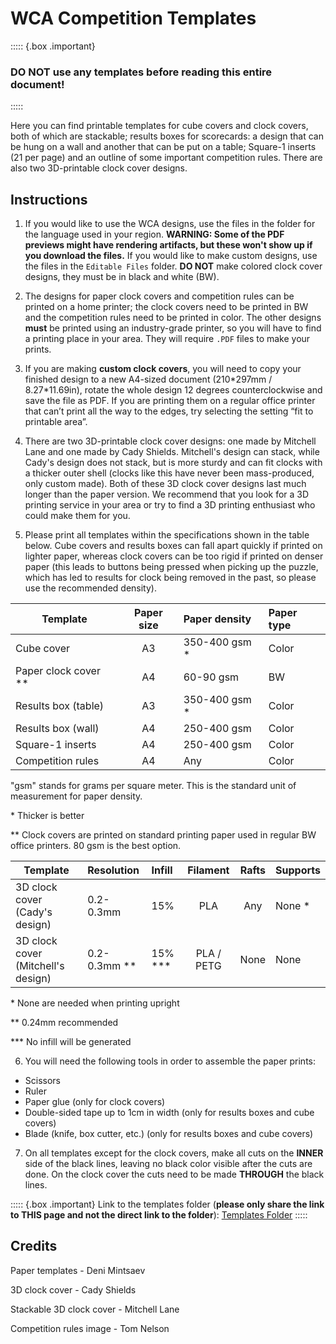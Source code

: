 # WCA Competition Templates

::::: {.box .important}

### DO NOT use any templates before reading this entire document!

:::::

Here you can find printable templates for cube covers and clock covers, both of which are stackable; results boxes for scorecards: a design that can be hung on a wall and another that can be put on a table; Square-1 inserts (21 per page) and an outline of some important competition rules. There are also two 3D-printable clock cover designs.

## Instructions

1. If you would like to use the WCA designs, use the files in the folder for the language used in your region. **WARNING: Some of the PDF previews might have rendering artifacts, but these won't show up if you download the files.** If you would like to make custom designs, use the files in the `Editable Files` folder. **DO NOT** make colored clock cover designs, they must be in black and white (BW).

2. The designs for paper clock covers and competition rules can be printed on a home printer; the clock covers need to be printed in BW and the competition rules need to be printed in color. The other designs **must** be printed using an industry-grade printer, so you will have to find a printing place in your area. They will require `.PDF` files to make your prints.

3. If you are making **custom clock covers**, you will need to copy your finished design to a new A4-sized document (210\*297mm / 8.27\*11.69in), rotate the whole design 12 degrees counterclockwise and save the file as PDF. If you are printing them on a regular office printer that can’t print all the way to the edges, try selecting the setting “fit to printable area”.

4. There are two 3D-printable clock cover designs: one made by Mitchell Lane and one made by Cady Shields. Mitchell's design can stack, while Cady's design does not stack, but is more sturdy and can fit clocks with a thicker outer shell (clocks like this have never been mass-produced, only custom made). Both of these 3D clock cover designs last much longer than the paper version. We recommend that you look for a 3D printing service in your area or try to find a 3D printing enthusiast who could make them for you.

5. Please print all templates within the specifications shown in the table below. Cube covers and results boxes can fall apart quickly if printed on lighter paper, whereas clock covers can be too rigid if printed on denser paper (this leads to buttons being pressed when picking up the puzzle, which has led to results for clock being removed in the past, so please use the recommended density).

| Template               | Paper size | Paper density  | Paper type |
| ---------------------- | :--------: | :------------- | :--------- |
| Cube cover             |     A3     | 350-400 gsm \* | Color      |
| Paper clock cover \*\* |     A4     | 60-90 gsm      | BW         |
| Results box (table)    |     A3     | 350-400 gsm \* | Color      |
| Results box (wall)     |     A4     | 250-400 gsm    | Color      |
| Square-1 inserts       |     A4     | 250-400 gsm    | Color      |
| Competition rules      |     A4     | Any            | Color      |

"gsm" stands for grams per square meter. This is the standard unit of measurement for paper density.

\* Thicker is better

\*\* Clock covers are printed on standard printing paper used in regular BW office printers. 80 gsm is the best option.

| Template                           | Resolution     | Infill     |  Filament  | Rafts | Supports |
| ---------------------------------- | :------------- | :--------- | :--------: | :---: | :------- |
| 3D clock cover (Cady's design)     | 0.2-0.3mm      | 15%        |    PLA     |  Any  | None \*  |
| 3D clock cover (Mitchell's design) | 0.2-0.3mm \*\* | 15% \*\*\* | PLA / PETG | None  | None     |

\* None are needed when printing upright

\*\* 0.24mm recommended

\*\*\* No infill will be generated

6. You will need the following tools in order to assemble the paper prints:

-   Scissors
-   Ruler
-   Paper glue (only for clock covers)
-   Double-sided tape up to 1cm in width (only for results boxes and cube covers)
-   Blade (knife, box cutter, etc.) (only for results boxes and cube covers)

7. On all templates except for the clock covers, make all cuts on the **INNER** side of the black lines, leaving no black color visible after the cuts are done. On the clock cover the cuts need to be made **THROUGH** the black lines.

::::: {.box .important}
Link to the templates folder (**please only share the link to THIS page and not the direct link to the folder**): [Templates Folder](https://drive.google.com/drive/folders/1EVqEWSqruZ8_vEJpUmqhFUqaikzgUkkP?usp=sharing)
:::::

## Credits

Paper templates - Deni Mintsaev

3D clock cover - Cady Shields

Stackable 3D clock cover - Mitchell Lane

Competition rules image - Tom Nelson
